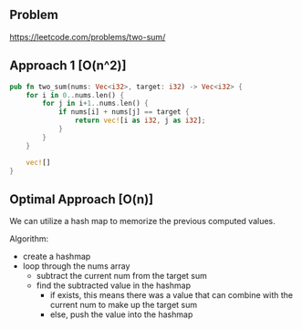 ## Problem

https://leetcode.com/problems/two-sum/

## Approach 1 [O(n^2)]

```rust
pub fn two_sum(nums: Vec<i32>, target: i32) -> Vec<i32> {
    for i in 0..nums.len() {
        for j in i+1..nums.len() {
            if nums[i] + nums[j] == target {
                return vec![i as i32, j as i32];
            }
        }
    }

    vec![]
}
```

## Optimal Approach [O(n)]

We can utilize a hash map to memorize the previous computed values.

Algorithm:

- create a hashmap
- loop through the nums array 
  - subtract the current num from the target sum
  - find the subtracted value in the hashmap
    - if exists, this means there was a value that can combine with the current num to make up the target sum
    - else, push the value into the hashmap


